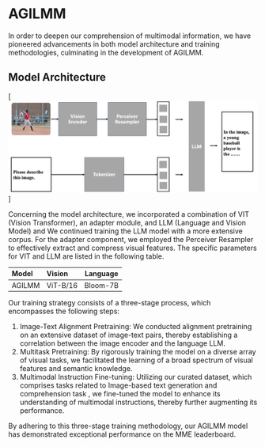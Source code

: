 # AGILMM

In order to deepen our comprehension of multimodal information, we have pioneered advancements in both model architecture and training methodologies, culminating in the development of AGILMM.

## Model Architecture

[![model architecture](/assets/img/model.png)]

Concerning the model architecture, we incorporated a combination of VIT (Vision Transformer), an adapter module, and LLM (Language and Vision Model) and We continued training the LLM model with a more extensive corpus. For the adapter component, we employed the Perceiver Resampler to effectively extract and compress visual features. The specific parameters for VIT and LLM are listed in the following table.

| Model        | Vision  |  Language  |
| :--------  | :-----  | :----:  |
| AGILMM | ViT-B/16|Bloom-7B|

Our training strategy consists of a three-stage process, which encompasses the following steps:

1. Image-Text Alignment Pretraining: We conducted alignment pretraining on an extensive dataset of image-text pairs, thereby establishing a correlation between the image encoder and the language LLM.
2. Multitask Pretraining: By rigorously training the model on a diverse array of visual tasks, we facilitated the learning of a broad spectrum of visual features and semantic knowledge.
3. Multimodal Instruction Fine-tuning: Utilizing our curated dataset, which comprises tasks related to Image-based text generation and  comprehension task , we fine-tuned the model to enhance its understanding of multimodal instructions, thereby further augmenting its performance.

By adhering to this three-stage training methodology, our AGILMM model has demonstrated exceptional performance on the MME leaderboard.